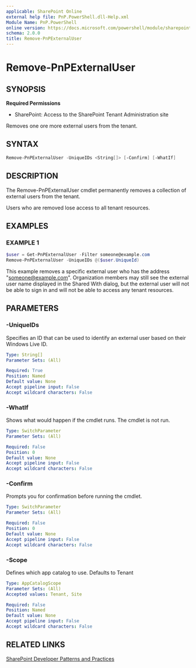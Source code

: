 ```yaml
---
applicable: SharePoint Online
external help file: PnP.PowerShell.dll-Help.xml
Module Name: PnP.PowerShell
online version: https://docs.microsoft.com/powershell/module/sharepoint-pnp/remove-pnpexternaluser
schema: 2.0.0
title: Remove-PnPExternalUser
---
```


# Remove-PnPExternalUser

## SYNOPSIS

**Required Permissions**

* SharePoint: Access to the SharePoint Tenant Administration site

Removes one ore more external users from the tenant.

## SYNTAX

```powershell
Remove-PnPExternalUser -UniqueIDs <String[]> [-Confirm] [-WhatIf]
```

## DESCRIPTION

The Remove-PnPExternalUser cmdlet permanently removes a collection of external users from the tenant.

Users who are removed lose access to all tenant resources.

## EXAMPLES

### EXAMPLE 1
```powershell
$user = Get-PnPExternalUser -Filter someone@example.com
Remove-PnPExternalUser -UniqueIDs @($user.UniqueId)
```

This example removes a specific external user who has the address "someone@example.com". Organization members may still see the external user name displayed in the Shared With dialog, but the external user will not be able to sign in and will not be able to access any tenant resources.

## PARAMETERS

### -UniqueIDs

Specifies an ID that can be used to identify an external user based on their Windows Live ID.

```yaml
Type: String[]
Parameter Sets: (All)

Required: True
Position: Named
Default value: None
Accept pipeline input: False
Accept wildcard characters: False
```

### -WhatIf
Shows what would happen if the cmdlet runs. The cmdlet is not run.

```yaml
Type: SwitchParameter
Parameter Sets: (All)

Required: False
Position: 0
Default value: None
Accept pipeline input: False
Accept wildcard characters: False
```

### -Confirm
Prompts you for confirmation before running the cmdlet.

```yaml
Type: SwitchParameter
Parameter Sets: (All)

Required: False
Position: 0
Default value: None
Accept pipeline input: False
Accept wildcard characters: False
```

### -Scope
Defines which app catalog to use. Defaults to Tenant

```yaml
Type: AppCatalogScope
Parameter Sets: (All)
Accepted values: Tenant, Site

Required: False
Position: Named
Default value: None
Accept pipeline input: False
Accept wildcard characters: False
```

## RELATED LINKS

[SharePoint Developer Patterns and Practices](https://aka.ms/sppnp)